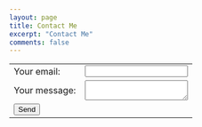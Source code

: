 ```yaml
---
layout: page
title: Contact Me
excerpt: "Contact Me"
comments: false
---
```

<!-- modify this form HTML and place wherever you want your form -->
<form
  action="https://formspree.io/xdoendyz"
  method="POST"
>
<table>
<tr>
<td align="left">
  <label>
    Your email:
  </label>
  </td>
  <td align="right">
  <input type="text" name="_replyto" style="width: 100%;">
  </td>
  </tr>
<tr>
<td align="left">
 <label>
    Your message:
  </label>
</td>
  <td align="right">
<textarea name="message"     style="width: 100%;"
></textarea>
</td>
</tr>
<tr>
<td colspan="2"> <button class="btn btn-info" type="submit">Send</button></td>
</tr>
</table>
</form>
